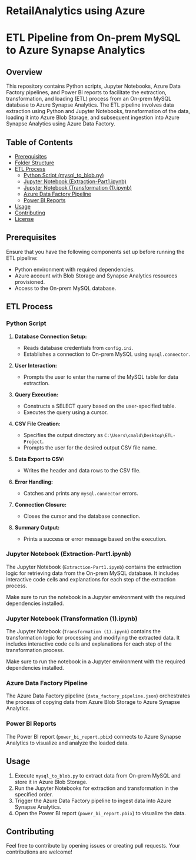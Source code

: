 # RetailAnalytics using Azure 

# ETL Pipeline from On-prem MySQL to Azure Synapse Analytics

## Overview

This repository contains Python scripts, Jupyter Notebooks, Azure Data Factory pipelines, and Power BI reports to facilitate the extraction, transformation, and loading (ETL) process from an On-prem MySQL database to Azure Synapse Analytics. The ETL pipeline involves data extraction using Python and Jupyter Notebooks, transformation of the data, loading it into Azure Blob Storage, and subsequent ingestion into Azure Synapse Analytics using Azure Data Factory.

## Table of Contents

- [Prerequisites](#prerequisites)
- [Folder Structure](#folder-structure)
- [ETL Process](#etl-process)
  - [Python Script (mysql_to_blob.py)](#python-script-mysql_to_blobpy)
  - [Jupyter Notebook (Extraction-Part1.ipynb)](#jupyter-notebook-extraction-part1ipynb)
  - [Jupyter Notebook (Transformation (1).ipynb)](#jupyter-notebook-transformation-1ipynb)
  - [Azure Data Factory Pipeline](#azure-data-factory-pipeline)
  - [Power BI Reports](#power-bi-reports)
- [Usage](#usage)
- [Contributing](#contributing)
- [License](#license)

## Prerequisites

Ensure that you have the following components set up before running the ETL pipeline:

- Python environment with required dependencies.
- Azure account with Blob Storage and Synapse Analytics resources provisioned.
- Access to the On-prem MySQL database.

## ETL Process

### Python Script

1. **Database Connection Setup:**
   - Reads database credentials from `config.ini`.
   - Establishes a connection to On-prem MySQL using `mysql.connector`.

2. **User Interaction:**
   - Prompts the user to enter the name of the MySQL table for data extraction.

3. **Query Execution:**
   - Constructs a SELECT query based on the user-specified table.
   - Executes the query using a cursor.

4. **CSV File Creation:**
   - Specifies the output directory as `C:\Users\cmald\Desktop\ETL-Project`.
   - Prompts the user for the desired output CSV file name.

5. **Data Export to CSV:**
   - Writes the header and data rows to the CSV file.

6. **Error Handling:**
   - Catches and prints any `mysql.connector` errors.

7. **Connection Closure:**
   - Closes the cursor and the database connection.

8. **Summary Output:**
   - Prints a success or error message based on the execution.

### Jupyter Notebook (Extraction-Part1.ipynb)

The Jupyter Notebook (`Extraction-Part1.ipynb`) contains the extraction logic for retrieving data from the On-prem MySQL database. It includes interactive code cells and explanations for each step of the extraction process.

Make sure to run the notebook in a Jupyter environment with the required dependencies installed.

### Jupyter Notebook (Transformation (1).ipynb)

The Jupyter Notebook (`Transformation (1).ipynb`) contains the transformation logic for processing and modifying the extracted data. It includes interactive code cells and explanations for each step of the transformation process.

Make sure to run the notebook in a Jupyter environment with the required dependencies installed.

### Azure Data Factory Pipeline

The Azure Data Factory pipeline (`data_factory_pipeline.json`) orchestrates the process of copying data from Azure Blob Storage to Azure Synapse Analytics.

### Power BI Reports

The Power BI report (`power_bi_report.pbix`) connects to Azure Synapse Analytics to visualize and analyze the loaded data.

## Usage

1. Execute `mysql_to_blob.py` to extract data from On-prem MySQL and store it in Azure Blob Storage.
2. Run the Jupyter Notebooks for extraction and transformation in the specified order.
3. Trigger the Azure Data Factory pipeline to ingest data into Azure Synapse Analytics.
4. Open the Power BI report (`power_bi_report.pbix`) to visualize the data.

## Contributing

Feel free to contribute by opening issues or creating pull requests. Your contributions are welcome!

